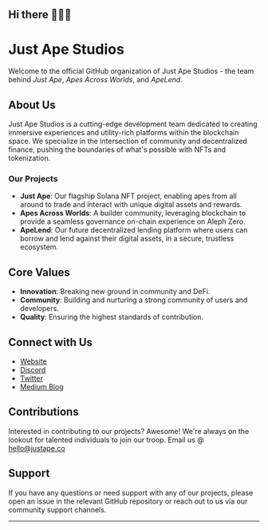 ## Hi there 🙈🙉🙊

# Just Ape Studios

Welcome to the official GitHub organization of Just Ape Studios - the team behind *Just Ape*, *Apes Across Worlds*, and *ApeLend*.

## About Us

Just Ape Studios is a cutting-edge development team dedicated to creating immersive experiences and utility-rich platforms within the blockchain space. We specialize in the intersection of community and decentralized finance, pushing the boundaries of what's possible with NFTs and tokenization.

### Our Projects

- **Just Ape**: Our flagship Solana NFT project, enabling apes from all around to trade and interact with unique digital assets and rewards.
- **Apes Across Worlds**: A builder community, leveraging blockchain to provide a seamless governance on-chain experience on Aleph Zero.
- **ApeLend**: Our future decentralized lending platform where users can borrow and lend against their digital assets, in a secure, trustless ecosystem.

## Core Values

- **Innovation**: Breaking new ground in community and DeFi.
- **Community**: Building and nurturing a strong community of users and developers.
- **Quality**: Ensuring the highest standards of contribution.

## Connect with Us

- [Website](bit.ly/justapestudios)
- [Discord](discord.gg/justape)
- [Twitter](https://twitter.com/JustApeStudios)
- [Medium Blog](https://medium.com/@Just_Ape)

## Contributions

Interested in contributing to our projects? Awesome! We're always on the lookout for talented individuals to join our troop. Email us @ hello@justape.co

## Support

If you have any questions or need support with any of our projects, please open an issue in the relevant GitHub repository or reach out to us via our community support channels.

---


